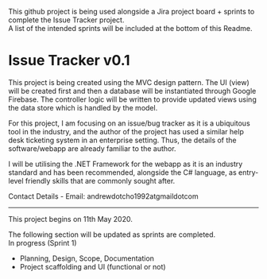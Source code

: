 This github project is being used alongside a Jira project board + sprints to complete the Issue Tracker project.<br>
A list of the intended sprints will be included at the bottom of this Readme.

# Issue Tracker v0.1

This project is being created using the MVC design pattern. The UI (view) will be created first and then a database will be instantiated through Google Firebase. The controller logic will be written to provide updated views using the data store which is handled by the model.

For this project, I am focusing on an issue/bug tracker as it is a ubiquitous tool in the industry, and the author of the project has used a similar help desk ticketing system in an enterprise setting. Thus, the details of the software/webapp are already familiar to the author.

I will be utilising the .NET Framework for the webapp as it is an industry standard and has been recommended, alongside the C# language, as entry-level friendly skills that are commonly sought after.

Contact Details -
Email: andrewdotcho1992atgmaildotcom

<hr>

This project begins on 11th May 2020.

The following section will be updated as sprints are completed.<br>
In progress (Sprint 1)
- Planning, Design, Scope, Documentation
- Project scaffolding and UI (functional or not)

